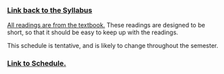 <h3><a href="https:/amw8.github.io/Intro2RL">Link back to the Syllabus</a></h3>

<a href="http://incompleteideas.net/book/the-book-2nd.html">All readings are from the textbook.</a>
These readings are designed to be short, so that it should be easy to keep up with the readings.

This schedule is tentative, and is likely to change throughout the semester.

<h3><b><a href="https://docs.google.com/spreadsheets/d/1ooFqttGCklw7rsst9xwL77_SA84LszLvZwpWo06Ltas"> Link to Schedule.</a> </b></h3>
